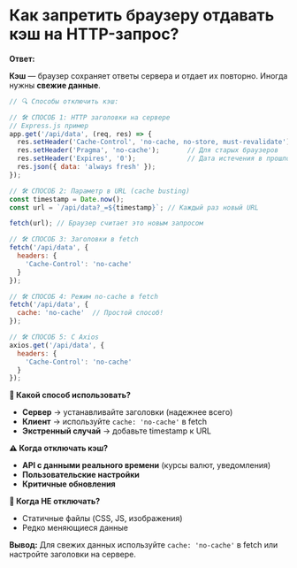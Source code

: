 # Как запретить браузеру отдавать кэш на HTTP-запрос?

**Ответ:**

**Кэш** — браузер сохраняет ответы сервера и отдает их повторно. Иногда нужны **свежие данные**.

```javascript
// 🔍 Способы отключить кэш:

// 🛠️ СПОСОБ 1: HTTP заголовки на сервере
// Express.js пример
app.get('/api/data', (req, res) => {
  res.setHeader('Cache-Control', 'no-cache, no-store, must-revalidate');
  res.setHeader('Pragma', 'no-cache');       // Для старых браузеров
  res.setHeader('Expires', '0');             // Дата истечения в прошлом
  res.json({ data: 'always fresh' });
});

// 🛠️ СПОСОБ 2: Параметр в URL (cache busting)
const timestamp = Date.now();
const url = `/api/data?_=${timestamp}`; // Каждый раз новый URL

fetch(url); // Браузер считает это новым запросом

// 🛠️ СПОСОБ 3: Заголовки в fetch
fetch('/api/data', {
  headers: {
    'Cache-Control': 'no-cache'
  }
});

// 🛠️ СПОСОБ 4: Режим no-cache в fetch
fetch('/api/data', {
  cache: 'no-cache'  // Простой способ!
});

// 🛠️ СПОСОБ 5: С Axios
axios.get('/api/data', {
  headers: {
    'Cache-Control': 'no-cache'
  }
});
```

**🧠 Какой способ использовать?**
- **Сервер** → устанавливайте заголовки (надежнее всего)
- **Клиент** → используйте `cache: 'no-cache'` в fetch
- **Экстренный случай** → добавьте timestamp к URL

**⚠️ Когда отключать кэш?**
- **API с данными реального времени** (курсы валют, уведомления)
- **Пользовательские настройки** 
- **Критичные обновления**

**🚀 Когда НЕ отключать?**
- Статичные файлы (CSS, JS, изображения)
- Редко меняющиеся данные

**Вывод:**
Для свежих данных используйте `cache: 'no-cache'` в fetch или настройте заголовки на сервере.